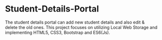# Student-Details-Portal
The student details portal can add new student details and also edit &amp; delete the old ones. This project focuses on utilizing Local Web Storage and implementing HTML5, CSS3, Bootstrap and ES6(Js).
